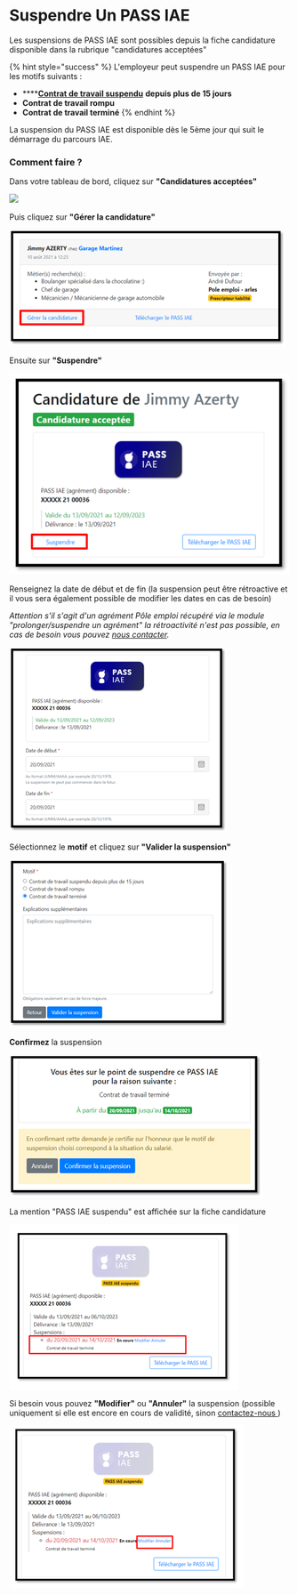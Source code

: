 # Suspendre Un PASS IAE

Les suspensions de PASS IAE sont possibles depuis la fiche candidature disponible dans la rubrique "candidatures acceptées"

{% hint style="success" %}
L'employeur peut suspendre un PASS IAE pour les motifs suivants :

* \*\*\*\*[**Contrat de travail suspendu**](https://travail-emploi.gouv.fr/droit-du-travail/la-vie-du-contrat-de-travail/article/contrat-de-travail-les-principales-caracteristiques#Quelles-sont-les-situations-entrainant-la-suspension-du-contrat-de-travail-nbsp) **depuis plus de 15 jours** 
* **Contrat de travail rompu** 
* **Contrat de travail terminé**
{% endhint %}

La suspension du PASS IAE est disponible dès le 5ème jour qui suit le démarrage du parcours IAE. 

### Comment faire ? 

Dans votre tableau de bord, cliquez sur **"Candidatures acceptées"**

![](../.gitbook/assets/susp1.png)

Puis cliquez sur **"Gérer la candidature"**

![](../.gitbook/assets/image%20%28139%29.png)

Ensuite sur **"Suspendre"**

![Ce lien ne s&apos;affiche que le 5&#xE8;me jour qui suit la date de d&#xE9;marrage du PASS IAE ](../.gitbook/assets/image%20%28141%29.png)

Renseignez la date de début et de fin \(la suspension peut être rétroactive et il vous sera également possible de modifier les dates en cas de besoin\)

_Attention s'il s'agit d'un agrément Pôle emploi récupéré via le module "prolonger/suspendre un agrément"  la rétroactivité n'est pas possible, en cas de besoin vous pouvez_ [_nous contacter_](https://assistance.inclusion.beta.gouv.fr/accueil/support)_._

![](../.gitbook/assets/image%20%28133%29.png)

Sélectionnez le **motif** et cliquez sur **"Valider la suspension"**

![](../.gitbook/assets/image%20%28138%29.png)

**Confirmez** la suspension

![](../.gitbook/assets/image%20%28135%29.png)

La mention "PASS IAE suspendu" est affichée sur la fiche candidature

![](../.gitbook/assets/image%20%28136%29.png)

Si besoin vous pouvez **"Modifier"** ou **"Annuler"** la suspension \(possible uniquement si elle est encore en cours de validité, sinon [contactez-nous ](https://assistance.inclusion.beta.gouv.fr/accueil/support)\)

![](../.gitbook/assets/image%20%28140%29.png)

